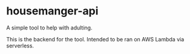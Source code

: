 # housemanger-api

A simple tool to help with adulting.

This is the backend for the tool. Intended to be ran on AWS Lambda via serverless. 
